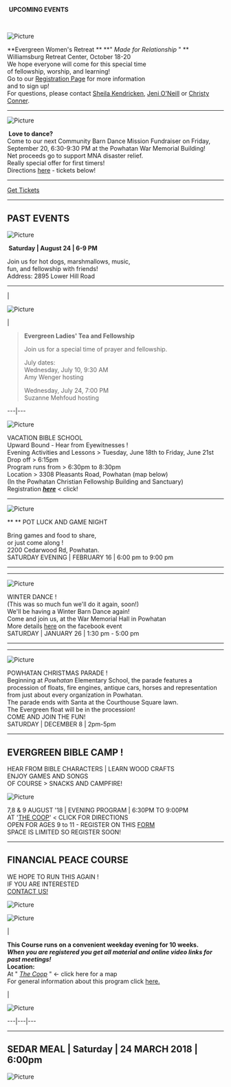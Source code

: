   
##  
​ **UPCOMING EVENTS**

​

![Picture](../uploads/1/1/7/9/117912857/published/2019-women-s-retreat.jpeg)

**Evergreen Women's Retreat   ** **" _Made for Relationship_ " **  
Williamsburg Retreat Center,  October 18-20  
​We hope everyone will come for this special time  
of fellowship, worship, and learning!  
Go to our [Registration Page](https://evergreenpowhatan.us14.list-manage.com/track/click?u=94377799bbf85361c32bc6d2f&id=b1de8486ad&e=76a60db91f)
for more information  
​and to sign up!  
For questions, please contact [Sheila
Kendricken](mailto:skendricken@gmail.com),  [Jeni O'Neill](mailto:jeni_oneill@me.com) or [Christy Conner](mailto:koolconner4@gmail.com).

* * *

![Picture](uploads/1/1/7/9/117912857/published/barndance.jpg)

  
**​ Love to dance?**  
Come to our next Community Barn Dance Mission Fundraiser on Friday, September
20, 6:30-9:30 PM at the Powhatan War Memorial Building!  
Net proceeds go to support MNA disaster relief.  
Really special offer for first timers!  
Directions [here](https://goo.gl/maps/3oAR3gX9oY4TDtj66) \- tickets below!

* * *

[Get Tickets](https://egpca.ticketspice.com/evergreen-community-dance-2019)

* * *

## **PAST EVENTS**

![Picture](uploads/1/1/7/9/117912857/published/campfire-cookout_1.jpg)

  
**​ Saturday  |  August 24  |  6-9 PM**  
  
Join us for hot dogs, marshmallows, music,  
fun, and fellowship with friends!  
​Address:  2895 Lower Hill Road  
  

* * *

|

![Picture](uploads/1/1/7/9/117912857/editor/tea-time-slide.jpg)

|

> **Evergreen Ladies' Tea and Fellowship**  
>  
>  Join us for a special time of prayer and fellowship.  
>  
> July dates:  
> Wednesday, July 10, 9:30 AM  
> Amy Wenger hosting  
>  
> Wednesday, July 24, 7:00 PM  
> Suzanne Mehfoud hosting  
  
---|---  
  
![Picture](uploads/1/1/7/9/117912857/editor/square-logo-social-media-with-date.jpg)

VACATION BIBLE SCHOOL  
Upward Bound - Hear from Eyewitnesses !  
Evening Activities and Lessons  >  ​Tuesday, June 18th to Friday, June 21st  
Drop off  > 6:15pm  
Program runs from > 6:30pm to 8:30pm  
Location > 3308 Pleasants Road, Powhatan (map below)  
(In the Powhatan Christian Fellowship Building and Sanctuary)  
Registration _**[here](https://form.jotform.com/91417311203140)**_ < click!

* * *

![Picture](uploads/1/1/7/9/117912857/published/board-game.jpg)

** ** POT LUCK AND GAME NIGHT  
  
Bring games and food to share,  
or just come along !  
2200 Cedarwood Rd, Powhatan.  
SATURDAY EVENING | FEBRUARY 16 |  6:00 pm to 9:00 pm  
  

* * *

* * *

![Picture](uploads/1/1/7/9/117912857/published/barn-dance.jpg)

WINTER  DANCE !  
(This was so much fun we'll do it again, soon!)  
We'll be having a Winter Barn Dance again!  
Come and join us, at the War Memorial Hall in Powhatan  
More details [here](https://www.facebook.com/events/395606410978438/) on the
facebook event  
 SATURDAY    |    JANUARY   26   |  1:30 pm  -  5:00 pm

* * *

* * *

![Picture](uploads/1/1/7/9/117912857/christmas-parade_orig.jpg)

  
POWHATAN CHRISTMAS PARADE !  
Beginning at _Powhatan_  Elementary School, the parade features a procession
of floats, fire engines, antique cars, horses and representation from just
about every organization in Powhatan.  
The parade ends with Santa at the Courthouse Square lawn.  
​The Evergreen float will be in the  procession!  
​COME AND JOIN THE FUN!  
 SATURDAY  |  DECEMBER 8   |  2pm-5pm  
  

* * *

## EVERGREEN BIBLE CAMP !  
​HEAR FROM BIBLE CHARACTERS  |  LEARN WOOD CRAFTS  
ENJOY GAMES  AND  SONGS  
OF COURSE > SNACKS AND CAMPFIRE!

![Picture](uploads/1/1/7/9/117912857/bible-camp_1_orig.png)

7,8 & 9 AUGUST '18  |  EVENING PROGRAM  |  6:30PM TO 9:00PM  
AT '[THE COOP](find-us)' < CLICK FOR DIRECTIONS  
​ OPEN FOR AGES 9 to 11 - REGISTER ON THIS
[FORM](uploads/1/1/7/9/117912857/registration_form_bible_camp.docx)  
SPACE IS LIMITED SO REGISTER SOON!

* * *

## FINANCIAL PEACE COURSE  
WE HOPE TO RUN THIS AGAIN !  
​IF YOU ARE INTERESTED  
[CONTACT US!](contact-us)

![Picture](uploads/1/1/7/9/117912857/financial-peace-seminar_orig.jpg)

![Picture](uploads/1/1/7/9/117912857/fp-description_orig.jpg)

|

**This Course ​runs on a convenient weekday  evening  for 10 weeks.  
_When you are registered you get all material and online video links for past
meetings!_**  
 **Location:**  
At "​ _[The Coop](find-us)_ " <\- click here for a map  
​For general information about this program click
[here.](https://www.daveramsey.com/)

|

![Picture](uploads/1/1/7/9/117912857/class-titles_orig.jpg)  
  
---|---|---  
  
* * *

## SEDAR MEAL | Saturday  |  24 MARCH 2018 |  6:00pm

![Picture](uploads/1/1/7/9/117912857/farmland-wire-fence-sedar-1100px_1_orig.jpg)  
